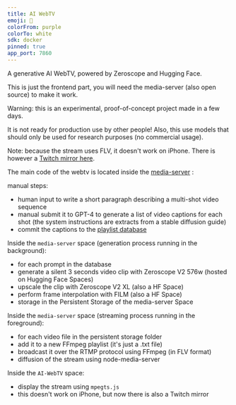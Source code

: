 ```yaml
---
title: AI WebTV
emoji: 🔮
colorFrom: purple
colorTo: white
sdk: docker
pinned: true
app_port: 7860
---
```


A generative AI WebTV, powered by Zeroscope and Hugging Face.

This is just the frontend part, you will need the media-server (also open source) to make it work.

Warning: this is an experimental, proof-of-concept project made in a few days.

It is not ready for production use by other people! Also, this use models that should only be used for research purposes (no commercial usage).

Note: because the stream uses FLV, it doesn't work on iPhone. There is however a [Twitch mirror here](https://www.twitch.tv/ai_webtv).

The main code of the webtv is located inside the [media-server](https://huggingface.co/spaces/jbilcke-hf/media-server/tree/main) :

manual steps:
- human input to write a short paragraph describing a multi-shot video sequence
- manual submit it to GPT-4 to generate a list of video captions for each shot (the system instructions are extracts from a stable diffusion guide)
- commit the captions to the [playlist database](https://huggingface.co/spaces/jbilcke-hf/media-server/raw/main/database.json)

Inside the `media-server` space (generation process running in the background):
- for each prompt in the database
- generate a silent 3 seconds video clip with   Zeroscope V2 576w (hosted on Hugging Face Spaces)
- upscale the clip with  Zeroscope V2 XL (also a HF Space)
- perform frame interpolation with FILM (also a HF Space)
- storage in the Persistent Storage of the media-server Space

Inside the `media-server` space (streaming process running in the foreground):
- for each video file in the persistent storage folder
- add it to a new FFmpeg playlist (it's just a .txt file)
- broadcast it over the RTMP protocol using FFmpeg (in FLV format)
- diffusion of the stream using node-media-server

Inside the `AI-WebTV` space:
- display the stream using `mpegts.js`
- this doesn't work on iPhone, but now there is also a Twitch mirror

